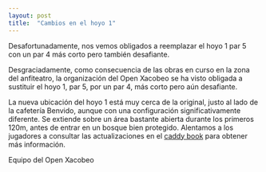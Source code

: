 ```yaml
---
layout: post
title:  "Cambios en el hoyo 1"
---
```


Desafortunadamente, nos vemos obligados a reemplazar el hoyo 1 par 5 con un par 4 más corto pero también desafiante.

<!-- más -->

Desgraciadamente, como consecuencia de las obras en curso en la zona del anfiteatro, la organización del Open Xacobeo se ha visto obligada a sustituir el hoyo 1, par 5, por un par 4, más corto pero aún desafiante.

La nueva ubicación del hoyo 1 está muy cerca de la original, justo al lado de la cafetería Benvido, aunque con una configuración significativamente diferente. Se extiende sobre un área bastante abierta durante los primeros 120m, antes de entrar en un bosque bien protegido. Alentamos a los jugadores a consultar las actualizaciones en el [caddy book](https://www.openxacobeo.com/files/caddybook.pdf) para obtener más información.

Equipo del Open Xacobeo
